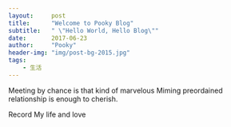 ```yaml
---
layout:     post
title:      "Welcome to Pooky Blog"
subtitle:   " \"Hello World, Hello Blog\""
date:       2017-06-23
author:     "Pooky"
header-img: "img/post-bg-2015.jpg"
tags:
    - 生活
---
```



Meeting by chance is that kind of marvelous Miming preordained relationship is enough to cherish.

Record My life and love